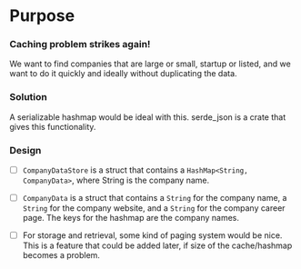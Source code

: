 # Purpose

### Caching problem strikes again!

We want to find companies that are large or small, startup or listed,
and we want to do it quickly and ideally without duplicating the data.

### Solution

A serializable hashmap would be ideal with this.
serde_json is a crate that gives this functionality.

### Design

- [ ] `CompanyDataStore` is a struct that contains a `HashMap<String, CompanyData>`, 
where String is the company name.
- [ ] `CompanyData` is a struct that contains a `String` for the company name,
a `String` for the company website, and a `String` for the company career page.
The keys for the hashmap are the company names.

- [ ] For storage and retrieval, some kind of paging system would be nice.
This is a feature that could be added later, if size of the
cache/hashmap becomes a problem.